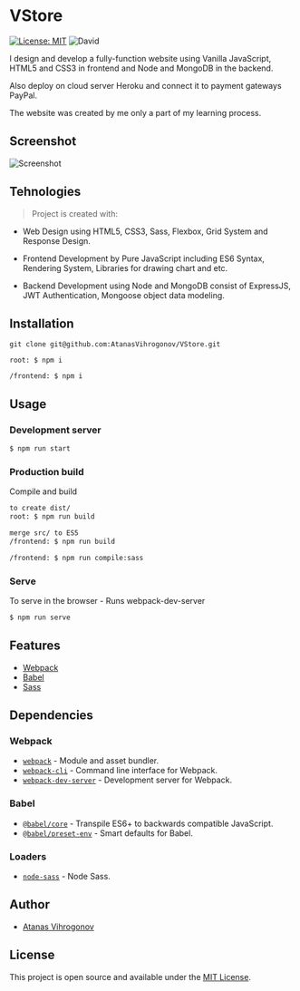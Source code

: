 # VStore

[![License: MIT](https://img.shields.io/badge/License-MIT-blue.svg)](https://opensource.org/licenses/MIT) ![David](https://img.shields.io/david/dev/taniarascia/webpack-boilerplate)

I design and develop a fully-function website using Vanilla JavaScript, HTML5 and CSS3 in frontend and Node and MongoDB in the backend.

Also deploy on cloud server Heroku and connect it to payment gateways PayPal.

The website was created by me only a part of my learning process. 

## Screenshot
![Screenshot](https://user-images.githubusercontent.com/45083295/99466157-cf203f00-2933-11eb-9723-7eda1b889765.png)

## Tehnologies
> Project is created with:

- Web Design using HTML5, CSS3, Sass, Flexbox, Grid System and Response Design.

- Frontend Development by Pure JavaScript including ES6 Syntax, Rendering System, Libraries for drawing chart and etc.

- Backend Development using Node and MongoDB consist of ExpressJS, JWT Authentication, Mongoose object data modeling.

## Installation

```
git clone git@github.com:AtanasVihrogonov/VStore.git

root: $ npm i

/frontend: $ npm i
```

## Usage

### Development server

```sh
$ npm run start
```

### Production build
Compile and build 

```sh
to create dist/
root: $ npm run build

merge src/ to ES5
/frontend: $ npm run build

/frontend: $ npm run compile:sass
```

### Serve
To serve in the browser  - Runs webpack-dev-server

```sh
$ npm run serve
```

## Features

- [Webpack](https://webpack.js.org/)
- [Babel](https://babeljs.io/)
- [Sass](https://sass-lang.com/)

## Dependencies

### Webpack

- [`webpack`](https://github.com/webpack/webpack) - Module and asset bundler.
- [`webpack-cli`](https://github.com/webpack/webpack-cli) - Command line interface for Webpack.
- [`webpack-dev-server`](https://github.com/webpack/webpack-dev-server) - Development server for Webpack.

### Babel

- [`@babel/core`](https://www.npmjs.com/package/@babel/core) - Transpile ES6+ to backwards compatible JavaScript.
- [`@babel/preset-env`](https://babeljs.io/docs/en/babel-preset-env) - Smart defaults for Babel.

### Loaders

- [`node-sass`](https://github.com/sass/node-sass) - Node Sass.

## Author

- [Atanas Vihrogonov](https://avihrogonov.co.uk)

## License

This project is open source and available under the [MIT License](LICENSE).



